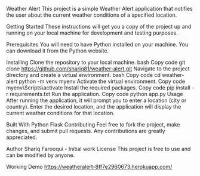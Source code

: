 Weather Alert
This project is a simple Weather Alert application that notifies the user about the current weather conditions of a specified location.

Getting Started
These instructions will get you a copy of the project up and running on your local machine for development and testing purposes.

Prerequisites
You will need to have Python installed on your machine. You can download it from the Python website.

Installing
Clone the repository to your local machine.
bash
Copy code
git clone https://github.com/shariq81/weather-alert.git
Navigate to the project directory and create a virtual environment.
bash
Copy code
cd weather-alert
python -m venv myenv
Activate the virtual environment.
Copy code
myenv\Scripts\activate
Install the required packages.
Copy code
pip install -r requirements.txt
Run the application.
Copy code
python app.py
Usage
After running the application, it will prompt you to enter a location (city or country). Enter the desired location, and the application will display the current weather conditions for that location.

Built With
Python
Flask
Contributing
Feel free to fork the project, make changes, and submit pull requests. Any contributions are greatly appreciated.

Author
Shariq Farooqui - Initial work
License
This project is free to use and can be modified by anyone.

Working Demo
https://weatheralert-8ff7e2960673.herokuapp.com/
